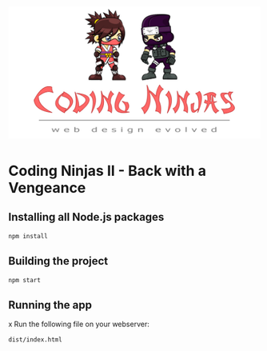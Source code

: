 # ![Coding Ninjas](https://github.com/christopherstock/coding-ninjas/raw/master/dist/res/image/promo/promo.jpg)
# Coding Ninjas II - Back with a Vengeance

## Installing all Node.js packages
```
npm install
```

## Building the project
```
npm start
```

## Running the app
x
Run the following file on your webserver: 
```
dist/index.html
```

